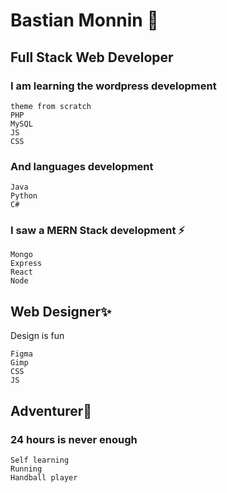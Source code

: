 # Bastian Monnin 👋
## Full Stack Web Developer

### I am learning the wordpress development 
    theme from scratch
    PHP
    MySQL
    JS
    CSS
### And languages development 
    Java
    Python
    C#

### I saw a MERN Stack development ⚡

    Mongo
    Express
    React
    Node

## Web Designer✨

Design is fun

    Figma
    Gimp
    CSS
    JS

## Adventurer🔭

### 24 hours is never enough

    Self learning
    Running
    Handball player
